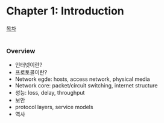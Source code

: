 # Chapter 1: Introduction
[목차](index.md)<br><br>

### Overview
- 인터넷이란?
- 프로토콜이란?
- Network egde: hosts, access network, physical media
- Network core: packet/circuit switching, internet structure
- 성능: loss, delay, throughput
- 보안
- protocol layers, service models
- 역사